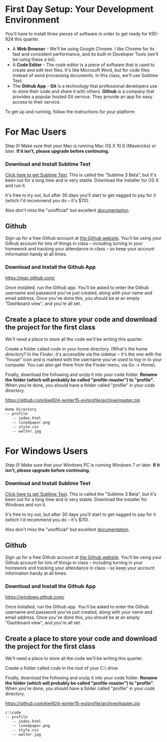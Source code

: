 # First Day Setup: Your Development Environment

You'll have to install three pieces of software in order to get ready for KIEI-924 this quarter.

- A **Web Browser** - We'll be using Google Chrome. I like Chrome for its fast and consistent performance, and its built-in Developer Tools (we'll be using these a lot).
- A **Code Editor** - The code editor is a piece of software that is used to create and edit text files. It's like Microsoft Word, but for code files instead of word processing documents. In this class, we'll use Sublime Text.
- The **Github App** - **Git** is a technology that professional developers use to store their code and share it with others. **Github** is a company that provides a popular hosted Git service. They provide an app for easy access to their service.

To get up and running, follow the instructions for your platform:

# For Mac Users

Step 0! Make sure that your Mac is running Mac OS X 10.9 (Mavericks) or later. **If it isn't, please upgrade before continuing.**

### Download and Install Sublime Text

[Click here to get Sublime Text](http://www.sublimetext.com/3). This is called the "Sublime 3 Beta", but it's been out for a long time and is very stable. Download the installer for OS X and run it.

It's free to try out, but after 30 days you'll start to get nagged to pay for it (which I'd recommend you do – it's $70).

Also don't miss the "unofficial" but excellent [documentation](http://docs.sublimetext.info/en/latest/index.html).

## Github

Sign up for a free Github account at [the Github website](https://github.com/). You'll be using your Github account for lots of things in class – including turning in your homework and tracking your attendance in class – so keep your account information handy at all times.

### Download and Install the Github App

https://mac.github.com/

Once installed, run the Github app. You'll be asked to enter the Github username and password you've just created, along with your name and email address. Once you've done this, you should be at an empty "Dashboard view", and you're all set.

## Create a place to store your code and download the project for the first class

We'll need a place to store all the code we'll be writing this quarter.

Create a folder called *code* in your home directory. (What's the home directory? In the *Finder*, it's accessible via the sidebar – it's the one with the "house" icon and is marked with the username you've used to log-in to your computer. You can also get there from the Finder menu, via Go -> Home).

Finally, download the following and unzip it into your code folder. **Rename the folder (which will probably be called "profile-master") to "profile".** When you're done, you should have a folder called "profile" in your *code* directory.

https://github.com/kiei924-winter15-ev/profile/archive/master.zip

    Home Directory
    -- profile
       -- index.html
       -- linedpaper.png
       -- style.css
       -- walter.jpg

# For Windows Users
 
Step 0! Make sure that your Windows PC is running Windows 7 or later. **If it isn't, please upgrade before continuing.**
 
### Download and Install Sublime Text
 
[Click here to get Sublime Text](http://www.sublimetext.com/3). This is called the "Sublime 3 Beta", but it's been out for a long time and is very stable. Download the installer for Windows and run it.
 
It's free to try out, but after 30 days you'll start to get nagged to pay for it (which I'd recommend you do – it's $70).
 
Also don't miss the "unofficial" but excellent [documentation](http://docs.sublimetext.info/en/latest/index.html).
 
## Github

Sign up for a free Github account at [the Github website](https://github.com/). You'll be using your Github account for lots of things in class – including turning in your homework and tracking your attendance in class – so keep your account information handy at all times.
 
### Download and Install the Github App
 
https://windows.github.com/
 
Once installed, run the Github app. You'll be asked to enter the Github username and password you've just created, along with your name and email address. Once you've done this, you should be at an empty "Dashboard view", and you're all set.
 
## Create a place to store your code and download the project for the first class
 
We'll need a place to store all the code we'll be writing this quarter.
 
Create a folder called *code* in the root of your C:\ drive.
 
Finally, download the following and unzip it into your code folder. **Rename the folder (which will probably be called "profile-master") to "profile".** When you're done, you should have a folder called "profile" in your *code* directory.
 
https://github.com/kiei924-winter15-ev/profile/archive/master.zip

    c:\code
    -- profile
       -- index.html
       -- linedpaper.png
       -- style.css
       -- walter.jpg


